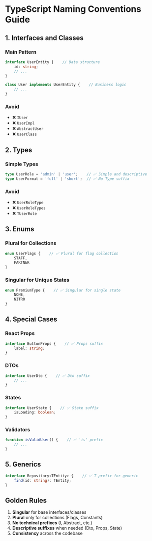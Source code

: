 # TypeScript Naming Conventions Guide

## 1. Interfaces and Classes

### Main Pattern

```typescript
interface UserEntity {    // Data structure
    id: string;
    // ...
}

class User implements UserEntity {    // Business logic
    // ...
}
```

### Avoid

- ❌ `IUser`
- ❌ `UserImpl`
- ❌ `AbstractUser`
- ❌ `UserClass`

## 2. Types

### Simple Types

```typescript
type UserRole = 'admin' | 'user';    // ✅ Simple and descriptive
type UserFormat = 'full' | 'short';  // ✅ No Type suffix
```

### Avoid

- ❌ `UserRoleType`
- ❌ `UserRoleTypes`
- ❌ `TUserRole`

## 3. Enums

### Plural for Collections

```typescript
enum UserFlags {    // ✅ Plural for flag collection
    STAFF,
    PARTNER
}
```

### Singular for Unique States

```typescript
enum PremiumType {    // ✅ Singular for single state
    NONE,
    NITRO
}
```

## 4. Special Cases

### React Props

```typescript
interface ButtonProps {    // ✅ Props suffix
    label: string;
}
```

### DTOs

```typescript
interface UserDto {    // ✅ Dto suffix
    // ...
}
```

### States

```typescript
interface UserState {    // ✅ State suffix
    isLoading: boolean;
}
```

### Validators

```typescript
function isValidUser() {    // ✅ 'is' prefix
    // ...
}
```

## 5. Generics

```typescript
interface Repository<TEntity> {    // ✅ T prefix for generic
    find(id: string): TEntity;
}
```

## Golden Rules

1. **Singular** for base interfaces/classes
2. **Plural** only for collections (Flags, Constants)
3. **No technical prefixes** (I, Abstract, etc.)
4. **Descriptive suffixes** when needed (Dto, Props, State)
5. **Consistency** across the codebase